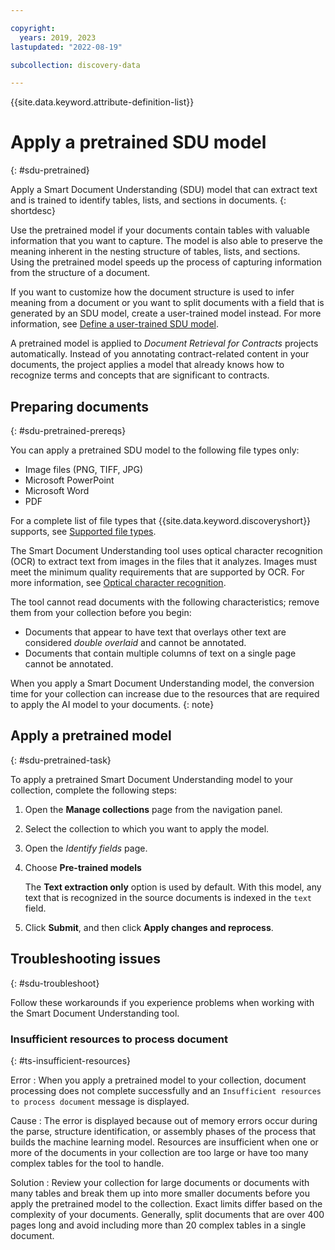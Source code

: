```yaml
---

copyright:
  years: 2019, 2023
lastupdated: "2022-08-19"

subcollection: discovery-data

---
```


{{site.data.keyword.attribute-definition-list}}

# Apply a pretrained SDU model
{: #sdu-pretrained}

Apply a Smart Document Understanding (SDU) model that can extract text and is trained to identify tables, lists, and sections in documents. 
{: shortdesc}

Use the pretrained model if your documents contain tables with valuable information that you want to capture. The model is also able to preserve the meaning inherent in the nesting structure of tables, lists, and sections. Using the pretrained model speeds up the process of capturing information from the structure of a document.

If you want to customize how the document structure is used to infer meaning from a document or you want to split documents with a field that is generated by an SDU model, create a user-trained model instead. For more information, see [Define a user-trained SDU model](/docs/discovery-data?topic=discovery-data-configuring-fields).

A pretrained model is applied to *Document Retrieval for Contracts* projects automatically. Instead of you annotating contract-related content in your documents, the project applies a model that already knows how to recognize terms and concepts that are significant to contracts.

## Preparing documents
{: #sdu-pretrained-prereqs}

You can apply a pretrained SDU model to the following file types only:

-   Image files (PNG, TIFF, JPG)
-   Microsoft PowerPoint
-   Microsoft Word
-   PDF

For a complete list of file types that {{site.data.keyword.discoveryshort}} supports, see [Supported file types](/docs/discovery-data?topic=discovery-data-collections#supportedfiletypes).

The Smart Document Understanding tool uses optical character recognition (OCR) to extract text from images in the files that it analyzes. Images must meet the minimum quality requirements that are supported by OCR. For more information, see [Optical character recognition](/docs/discovery-data?topic=discovery-data-collections#ocr).

The tool cannot read documents with the following characteristics; remove them from your collection before you begin:

-   Documents that appear to have text that overlays other text are considered *double overlaid* and cannot be annotated.
-   Documents that contain multiple columns of text on a single page cannot be annotated.

When you apply a Smart Document Understanding model, the conversion time for your collection can increase due to the resources that are required to apply the AI model to your documents.
{: note}

## Apply a pretrained model
{: #sdu-pretrained-task}

To apply a pretrained Smart Document Understanding model to your collection, complete the following steps:

1.  Open the **Manage collections** page from the navigation panel.
1.  Select the collection to which you want to apply the model.
1.  Open the *Identify fields* page.
1.  Choose **Pre-trained models**

    The **Text extraction only** option is used by default. With this model, any text that is recognized in the source documents is indexed in the `text` field.
1.  Click **Submit**, and then click **Apply changes and reprocess**.

## Troubleshooting issues
{: #sdu-troubleshoot}

Follow these workarounds if you experience problems when working with the Smart Document Understanding tool.

### Insufficient resources to process document
{: #ts-insufficient-resources}

Error
:   When you apply a pretrained model to your collection, document processing does not complete successfully and an `Insufficient resources to process document` message is displayed.

Cause
:   The error is displayed because out of memory errors occur during the parse, structure identification, or assembly phases of the process that builds the machine learning model. Resources are insufficient when one or more of the documents in your collection are too large or have too many complex tables for the tool to handle.

Solution
:   Review your collection for large documents or documents with many tables and break them up into more smaller documents before you apply the pretrained model to the collection. Exact limits differ based on the complexity of your documents. Generally, split documents that are over 400 pages long and avoid including more than 20 complex tables in a single document.
